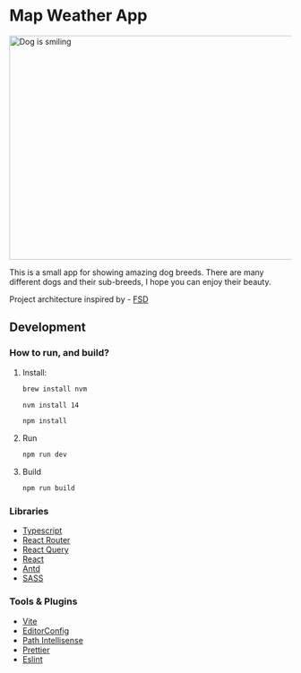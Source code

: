 # Map Weather App

<img src="https://ane4bf-datap1.s3-eu-west-1.amazonaws.com/wmocms/s3fs-public/styles/featured_media_detail/public/news/featured_media/20150428_03e.png?V1RJ2xZ9EZJ5PeeMM.9k1.BJr0POAqZb&itok=xwUKYU4_" align="center"
     alt="Dog is smiling" width="600" height="400">

This is a small app for showing amazing dog breeds. There are many different dogs and their sub-breeds, I hope you can enjoy their beauty.

Project architecture inspired by - [FSD](https://feature-sliced.design/)

## Development

### How to run, and build?

1. Install:

    ```sh
    brew install nvm

    nvm install 14

    npm install
    ```

2. Run

    ```sh
    npm run dev
    ```

3. Build

    ```sh
    npm run build

    ```

### Libraries

-   [Typescript](https://github.com/microsoft/TypeScript/)
-   [React Router](https://github.com/remix-run/react-router/)
-   [React Query](https://github.com/TanStack/query/)
-   [React](https://github.com/facebook/react/)
-   [Antd](https://github.com/ant-design/ant-design/)
-   [SASS](https://github.com/sass/sass/)

### Tools & Plugins

-   [Vite](https://github.com/vitejs/vite/)
-   [EditorConfig](https://marketplace.visualstudio.com/items?itemName=editorconfig.editorconfig)
-   [Path Intellisense](https://marketplace.visualstudio.com/items?itemName=christian-kohler.path-intellisense)
-   [Prettier](https://marketplace.visualstudio.com/items?itemName=esbenp.prettier-vscode)
-   [Eslint](https://marketplace.visualstudio.com/items?itemName=dbaeumer.vscode-eslint)
